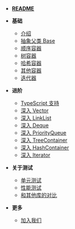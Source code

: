 - [**README**](/zh-cn/README.md "Js-sdsl README")
- **基础**
  - [介绍](/zh-cn/start/introduction.md)
  - [抽象父类 Base](/zh-cn/start/base.md)
  - [顺序容器](/zh-cn/start/sequential-container.md)
  - [树容器](/zh-cn/start/tree-container.md)
  - [哈希容器](/zh-cn/start/hash-container.md)
  - [其他容器](/zh-cn/start/other-container.md)
  - [迭代器](/zh-cn/start/iterator.md)

- **进阶**
  - [TypeScript 支持](/zh-cn/advance/typescript-support.md)
  - [深入 Vector](/zh-cn/advance/vector.md)
  - [深入 LinkList](/zh-cn/advance/linklist.md)
  - [深入 Deque](/zh-cn/advance/deque.md)
  - [深入 PriorityQueue](/zh-cn/advance/priority-queue.md)
  - [深入 TreeContainer](/zh-cn/advance/tree-container.md)
  - [深入 HashContainer](/zh-cn/advance/hash-container.md)
  - [深入 Iterator](/zh-cn/advance/iterator.md)

- **关于测试**
  - [单元测试](/zh-cn/test/unit-test.md)
  - [性能测试](/zh-cn/test/performance-test.md)
  - [和其他库的对比](/zh-cn/test/compare2other.md)

- **更多**
  - [加入我们](/zh-cn/more/join-us.md)